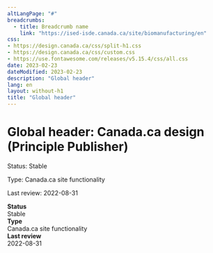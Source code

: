 ```yaml
---
altLangPage: "#"
breadcrumbs:
  - title: Breadcrumb name
    link: "https://ised-isde.canada.ca/site/biomanufacturing/en"
css:
- https://design.canada.ca/css/split-h1.css
- https://design.canada.ca/css/custom.css
- https://use.fontawesome.com/releases/v5.15.4/css/all.css
date: 2023-02-23
dateModified: 2023-02-23
description: "Global header"
lang: en
layout: without-h1
title: "Global header"
---
```

<h1 property="name" id="wb-cont" dir="ltr"><span class="stacked"><span>Global header</span>: <span>Canada.ca design (Principle Publisher)</span></span></h1>
<p>Status: Stable</p>
<p>Type: Canada.ca site functionality</p>
<p>Last review: 2022-08-31</p>
<div class="row">
  <div class="col-md-3"><strong>Status</strong></div>
  <div class="col-md-9">Stable</div>
  <div class="col-md-3"><strong>Type</strong></div>
  <div class="col-md-9">Canada.ca site functionality</div>
  <div class="col-md-3"><strong>Last review</strong></div>
  <div class="col-md-9">2022-08-31</div>
</div>
